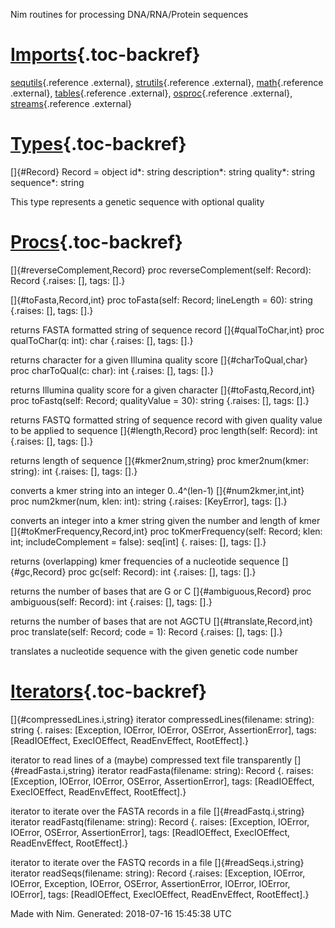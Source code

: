 Nim routines for processing DNA/RNA/Protein sequences

[Imports](#6){.toc-backref}
===========================

[sequtils](sequtils.html){.reference .external},
[strutils](strutils.html){.reference .external},
[math](math.html){.reference .external},
[tables](tables.html){.reference .external},
[osproc](osproc.html){.reference .external},
[streams](streams.html){.reference .external}


[Types](#7){.toc-backref}
=========================

[]{#Record}
    Record = object
      id*: string
      description*: string
      quality*: string
      sequence*: string

This type represents a genetic sequence with optional quality


[Procs](#12){.toc-backref}
==========================

[]{#reverseComplement,Record}
    proc reverseComplement(self: Record): Record {.raises: [], tags: [].}

[]{#toFasta,Record,int}
    proc toFasta(self: Record; lineLength = 60): string {.raises: [], tags: [].}

returns FASTA formatted string of sequence record
[]{#qualToChar,int}
    proc qualToChar(q: int): char {.raises: [], tags: [].}

returns character for a given Illumina quality score
[]{#charToQual,char}
    proc charToQual(c: char): int {.raises: [], tags: [].}

returns Illumina quality score for a given character
[]{#toFastq,Record,int}
    proc toFastq(self: Record; qualityValue = 30): string {.raises: [], tags: [].}

returns FASTQ formatted string of sequence record with given quality
value to be applied to sequence
[]{#length,Record}
    proc length(self: Record): int {.raises: [], tags: [].}

returns length of sequence
[]{#kmer2num,string}
    proc kmer2num(kmer: string): int {.raises: [], tags: [].}

converts a kmer string into an integer 0..4\^(len-1)
[]{#num2kmer,int,int}
    proc num2kmer(num, klen: int): string {.raises: [KeyError], tags: [].}

converts an integer into a kmer string given the number and length of
kmer
[]{#toKmerFrequency,Record,int}
    proc toKmerFrequency(self: Record; klen: int; includeComplement = false): seq[int] {.
        raises: [], tags: [].}

returns (overlapping) kmer frequencies of a nucleotide sequence
[]{#gc,Record}
    proc gc(self: Record): int {.raises: [], tags: [].}

returns the number of bases that are G or C
[]{#ambiguous,Record}
    proc ambiguous(self: Record): int {.raises: [], tags: [].}

returns the number of bases that are not AGCTU
[]{#translate,Record,int}
    proc translate(self: Record; code = 1): Record {.raises: [], tags: [].}

translates a nucleotide sequence with the given genetic code number


[Iterators](#15){.toc-backref}
==============================

[]{#compressedLines.i,string}
    iterator compressedLines(filename: string): string {.
        raises: [Exception, IOError, IOError, OSError, AssertionError],
        tags: [ReadIOEffect, ExecIOEffect, ReadEnvEffect, RootEffect].}

iterator to read lines of a (maybe) compressed text file transparently
[]{#readFasta.i,string}
    iterator readFasta(filename: string): Record {.
        raises: [Exception, IOError, IOError, OSError, AssertionError],
        tags: [ReadIOEffect, ExecIOEffect, ReadEnvEffect, RootEffect].}

iterator to iterate over the FASTA records in a file
[]{#readFastq.i,string}
    iterator readFastq(filename: string): Record {.
        raises: [Exception, IOError, IOError, OSError, AssertionError],
        tags: [ReadIOEffect, ExecIOEffect, ReadEnvEffect, RootEffect].}

iterator to iterate over the FASTQ records in a file
[]{#readSeqs.i,string}
    iterator readSeqs(filename: string): Record {.raises: [Exception, IOError, IOError,
        Exception, IOError, OSError, AssertionError, IOError, IOError, IOError],
        tags: [ReadIOEffect, ExecIOEffect, ReadEnvEffect, RootEffect].}

Made with Nim. Generated: 2018-07-16 15:45:38 UTC

